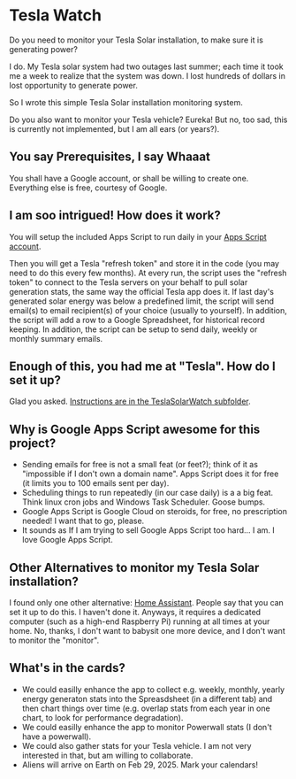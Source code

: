 # Tesla Watch

Do you need to monitor your Tesla Solar installation, to make sure it is generating power?

I do. My Tesla solar system had two outages last summer; each time it took me a week to realize that the system was down. I lost hundreds of dollars in lost opportunity to generate power.

So I wrote this simple Tesla Solar installation monitoring system.

Do you also want to monitor your Tesla vehicle?
Eureka! But no, too sad, this is currently not implemented, but I am all ears (or years?).

## You say Prerequisites, I say Whaaat

You shall have a Google account, or shall be willing to create one. 
Everything else is free, courtesy of Google.

## I am soo intrigued! How does it work?

You will setup the included Apps Script to run daily in your [Apps Script account](https://script.google.com/home).

Then you will get a Tesla "refresh token" and store it in the code (you may need to do this every few months).
At every run, the script uses the "refresh token" to connect to the Tesla servers on your behalf to pull solar generation stats,
the same way the official Tesla app does it.
If last day's generated solar energy was below a predefined limit, the script will send email(s) to email recipient(s) of your choice 
(usually to yourself).
In addition, the script will add a row to a Google Spreadsheet, for historical record keeping.
In addition, the script can be setup to send daily, weekly or monthly summary emails.

## Enough of this, you had me at "Tesla". How do I set it up?
Glad you asked. [Instructions are in the TeslaSolarWatch subfolder](TeslaSolarWatch/README.md).

## Why is Google Apps Script awesome for this project?

- Sending emails for free is not a small feat (or feet?); think of it as "impossible if I don't own a domain name". Apps Script does it for free (it limits you to 100 emails sent per day).
- Scheduling things to run repeatedly (in our case daily) is a a big feat. Think linux cron jobs and Windows Task Scheduler. Goose bumps.
- Google Apps Script is Google Cloud on steroids, for free, no prescription needed! I want that to go, please.
- It sounds as If I am trying to sell Google Apps Script too hard... I am. I love Google Apps Script.

## Other Alternatives to monitor my Tesla Solar installation?

I found only one other alternative: [Home Assistant](https://www.home-assistant.io/).
People say that you can set it up to do this. I haven't done it.
Anyways, it requires a dedicated computer (such as a high-end Raspberry Pi) running at all times at your home. No, thanks, I don't want to babysit one more device, and I don't want to monitor the "monitor".

## What's in the cards?
- We could easilly enhance the app to collect e.g. weekly, monthly, yearly energy generaton stats into the Spreasdsheet (in a different tab) and then chart things over time (e.g. overlap stats from each year in one chart, to look for performance degradation).
- We could easilly enhance the app to monitor Powerwall stats (I don't have a powerwall).
- We could also gather stats for your Tesla vehicle. I am not very interested in that, but am willing to collaborate.
- Aliens will arrive on Earth on Feb 29, 2025. Mark your calendars!
